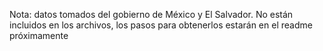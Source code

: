 Nota: datos tomados del gobierno de México y El Salvador. No están incluidos en los archivos, los pasos para obtenerlos estarán en el readme próximamente

